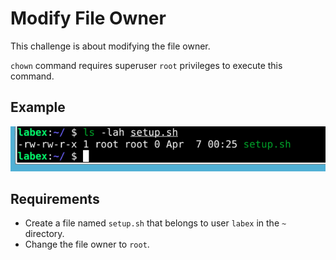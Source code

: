 # Modify File Owner

This challenge is about modifying the file owner.

`chown` command requires superuser `root` privileges to execute this command.

## Example

![challenge-file-properties-4-1](./assets/challenge-file-properties-4-1.png)

## Requirements

- Create a file named `setup.sh` that belongs to user `labex` in the `~` directory.
- Change the file owner to `root`.

